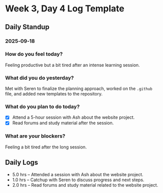 # Week 3, Day 4 Log Template

## Daily Standup
### 2025‑09‑18

### How do you feel today?
Feeling productive but a bit tired after an intense learning session.

### What did you do yesterday?
Met with Seren to finalize the planning approach, worked on the `.github` file, and added new templates to the repository.

### What do you plan to do today?
- [x] Attend a 5-hour session with Ash about the website project.
- [x] Read forums and study material after the session.

### What are your blockers?
Feeling a bit tired after the long session.

## Daily Logs
- 5.0 hrs – Attended a session with Ash about the website project.
- 1.0 hrs – Catchup with Seren to discuss progress and next steps.
- 2.0 hrs – Read forums and study material related to the website project.